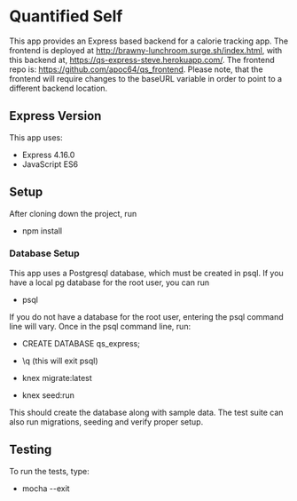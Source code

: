 # Quantified Self

This app provides an Express based backend for a calorie tracking app. The frontend is deployed at http://brawny-lunchroom.surge.sh/index.html, with this backend at, https://qs-express-steve.herokuapp.com/. The frontend repo is: https://github.com/apoc64/qs_frontend. Please note, that the frontend will require changes to the baseURL variable in order to point to a different backend location.

## Express Version

This app uses:

* Express 4.16.0
* JavaScript ES6

## Setup

After cloning down the project, run

* npm install

### Database Setup

This app uses a Postgresql database, which must be created in psql. If you have a local pg database for the root user, you can run

* psql

If you do not have a database for the root user, entering the psql command line will vary. Once in the psql command line, run:

* CREATE DATABASE qs_express;
* \q
(this will exit psql)

* knex migrate:latest
* knex seed:run

This should create the database along with sample data. The test suite can also run migrations, seeding and verify proper setup.

## Testing

To run the tests, type:

* mocha --exit

